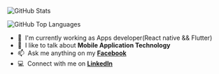 ![GitHub Stats](https://github-readme-stats.vercel.app/api?username=sajibsaha4647&count_private=true&show_icons=true&theme=vue)


![GitHub Top Languages](https://github-readme-stats.vercel.app/api/top-langs/?username=sajibsaha4647&layout=compact&theme=vue)

- :office: &nbsp;I'm currently working as Apps developer(React native && Flutter)
- :speech_balloon: &nbsp;I like to talk about **Mobile Application Technology**
- :mailbox: &nbsp;Ask me anything on my <a href="https://www.facebook.com/sajibSaha4647/">**Facebook**</a>
- :computer: &nbsp;Connect with me on <a href="https://www.linkedin.com/in/sajib-chandra-saha-9a94041b9/">**LinkedIn**</a>

